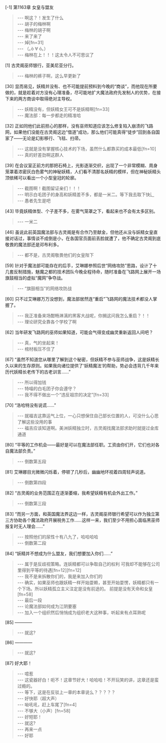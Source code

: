 
[-1] 第1163章 女皇与盟友
>--- 啊这？！发生了什么<br>
>--- 胡子的梅林啊<br>
>--- 梅林的胡子啊<br>
>--- 来了来了<br>
>--- 焯[fn=31]<br>
>--- （｡ò ∀ ó｡）<br>
>--- 梅林在上！！！这太令人不可思议了<br>

[1] 古灵阁巫师银行，亚美尼亚分行。
>--- 梅林的裤子啊，这么早更新了<br>

[30] 显而易见，妖精并没有、也不可能提前预料到今晚的“商谈”，而他现在所要做的，就是趁着对方没有心理准备，尽可能地扩大魔法政府先发制人的优势，在接下来的两方商谈中取得绝对主导权。
>--- 妖精没有，但妖精女王可不是妖精啊[fn=33]<br>
>--- 魔法部：每一步都走的精准哈<br>

[32] 正如同他们此前担心的那样，没有巫师知道应该怎么修复陷入崩溃的飞路网，如果他们没能在古灵阁这边“借道”成功，那么他们可能真得“徒步”回到各自国家了——无论是幻影移行、飞毯、扫帚。
>--- 这就是没有掌握核心技术的下场，虽然什么都靠买的成本最低[fn=10]<br>
>--- 真的好差劲啊这群人<br>

[39] 在会议室正前方的那把石椅上，光影逐渐交织，出现了一个非常模糊、周身笼罩着浓密灰白色雾气的神秘妖精，人们看不清那名妖精的模样，但在神秘妖精头顶依稀可以看出一个小型皇冠的轮廓。
>--- 截图啊！截图留证亲们！！！<br>
>--- 明示白毛团子的身高和妖精差不多，都是一米二。等下我去取下快辶<br>
>--- 愚者先生是吧<br>

[43] 毕竟妖精体型、个子差不多，在雾气笼罩之下，看起来也不会有太多区别。
>--- 一米二<br>

[46] 虽说此前英国魔法部与古灵阁是有合作乃至献金，但他还从没与妖精女皇直接对话过，事情谈不成倒是小，在各国官员面前丢脸就遭了，他不确定古灵阁到底敬畏的魔法部还是邓布利多。
>--- 都不是，古灵阁敬畏他们的女皇陛下<br>

[59] 针对于魔法部可能存在的后手，艾琳娜参照后世“网络攻防”思路，设计了十几套反制措施，魅魔之都的技术团队今晚全程待命，随时准备在飞路网上展开一场旗鼓相当的虚拟“魔网”争夺战。
>--- “旗鼓相当”的网络攻防战<br>

[60] 只不过艾琳娜万万没想到，魔法部居然连“重启”飞路网的魔法技术都没人掌握了。
>--- 我正准备来场酣畅淋漓的黑客大战呢，你搁这问我怎么重启？！！<br>
>--- 理论研究全靠各个学校了啊<br>

[62] 当年研发飞路网的巫师如果知道，可能会气得变成幽灵重新返回人间吧？
>--- 真，气的坐起来！<br>
>--- 棺材板压不住了<br>

[67] “虽然不知道您从哪里了解到这个秘密，但妖精不参与巫师战争，这是妖精长久以来的生存原则。如果我向诸位提供了‘妖精魔法’的帮助，势必会违背几千年来历代妖精长老传下的古老训言……”
>--- 所以得加钱<br>
>--- 特喵的白毛团子你会遵守？<br>
>--- 我不得不做出一个“违反祖宗的决定”[fn=33]<br>

[70] “洛哈特没有说谎……”
>--- 就福吉这靠运气上位，一心只想保住自己部长位置的人，可没什么心思了解这些没用的事<br>
>--- 福吉应该知道啊。美洲妖精独立时，古灵阁找魔法部求助时就提过金库通道<br>

[80] “平等的工作机会——最好是可以在魔法部任职。工资由你们开，它们也对各自魔法部负责。”
>--- 倒数第五段<br>

[81] 艾琳娜目光微微闪烁着，停顿了几秒后，幽幽地环视着四周轻声说道。
>--- 倒数第四段<br>

[82] “古灵阁的业务范围正在逐渐萎缩，我希望妖精有机会外出工作。”
>--- 倒数第三段<br>

[83] “而另一方面，和英国魔法界这边一样，古灵阁巫师银行希望可以作为独立第三方协助各个魔法政府开展税务工作……这样一来，我们至少不用担心面临黑巫师报复时无人理会……”
>--- 按照他们的尿性十有八九了，哈哈哈哈<br>
>--- 倒数第二段<br>

[84] “妖精并不想成为什么盟友，我们想要加入你们……”
>--- 属于是反歧视策略。连妖精都可以争取自己的权利 可我却不能够在公司里得到平等的待遇[fn=12][fn=12]<br>
>--- 我不是来拆散你们的，我是来加入你们的<br>
>--- 确实，如果巫师也跟妖精一样开始耍赖，甚至开始耍愣，妖精都只有一个下场。所以妖精孤立主义注定是没有前途的。
前提是没有天命和女皇[fn=58]<br>
>--- 最后一段<br>
>--- 论魔法部如何成为江阴要塞<br>
>--- 加入一个组织然后悄悄成为组织老大这种事，听起来有点耳熟呢<br>

[85] ————
>--- 就这?<br>

[86] ————
>--- 就这?<br>

[87] 好大耶！
>--- 噫惹<br>
>--- 这瓷器好白！呃不！这章节好大！哈哈哈！不开玩笑的讲，这章还是蛮过瘾的。<br>
>--- 等下，这是在反驳上一章的本章说么？？？？？<br>
>--- 好快耶（超大声）<br>
>--- 呦吼吼，赶上车尾了[fn=4]<br>
>--- 不够大（小声）[fn=58]<br>
>--- 好短耶！<br>
>--- 就这?<br>
>--- 再来一点<br>
>--- 好耶<br>

